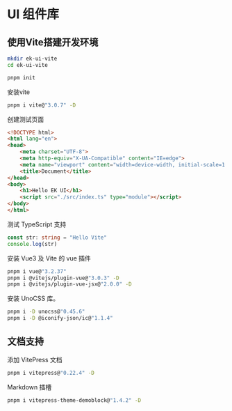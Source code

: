 # UI 组件库

## 使用Vite搭建开发环境
```bash
mkdir ek-ui-vite
cd ek-ui-vite

pnpm init
```

安装vite
```bash
pnpm i vite@"3.0.7" -D
```

创建测试页面
```html
<!DOCTYPE html>
<html lang="en">
<head>
    <meta charset="UTF-8">
    <meta http-equiv="X-UA-Compatible" content="IE=edge">
    <meta name="viewport" content="width=device-width, initial-scale=1.0">
    <title>Document</title>
</head>
<body>
    <h1>Hello EK UI</h1>
    <script src="./src/index.ts" type="module"></script>
</body>
</html>
```

测试 TypeScript 支持
```typescript
const str: string = "Hello Vite"
console.log(str)
```

安装 Vue3 及 Vite 的 vue 插件
```bash
pnpm i vue@"3.2.37"
pnpm i @vitejs/plugin-vue@"3.0.3" -D
pnpm i @vitejs/plugin-vue-jsx@"2.0.0" -D
```

安装 UnoCSS 库。
```bash
pnpm i -D unocss@"0.45.6"
pnpm i -D @iconify-json/ic@"1.1.4"
```


## 文档支持

添加 VitePress 文档
```bash
pnpm i vitepress@"0.22.4" -D
```

Markdown 插槽
```bash
pnpm i vitepress-theme-demoblock@"1.4.2" -D
```































